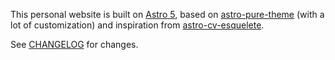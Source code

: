 This personal website is built on [Astro 5](https://docs.astro.build/en/concepts/why-astro/), based
on [astro-pure-theme](https://github.com/cworld1/astro-theme-pure) (with a lot of customization) and
inspiration from [astro-cv-esquelete](https://github.com/mmouzo/astro-cv-esquelete).

See [CHANGELOG](CHANGELOG.md) for changes.
